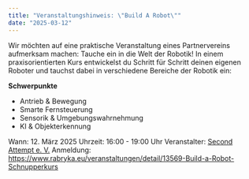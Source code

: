 ```yaml
---
title: "Veranstaltungshinweis: \"Build A Robot\""
date: "2025-03-12"
---
```


Wir möchten auf eine praktische Veranstaltung eines Partnervereins aufmerksam machen: Tauche ein in die Welt der Robotik! In einem praxisorientierten Kurs entwickelst du Schritt für Schritt deinen eigenen Roboter und tauchst dabei in verschiedene Bereiche der Robotik ein:  

**Schwerpunkte**

* Antrieb & Bewegung
* Smarte Fernsteuerung
* Sensorik & Umgebungswahrnehmung
* KI & Objekterkennung

Wann: 12. März 2025
Uhrzeit: 16:00 - 19:00 Uhr
Veranstalter: [Second Attempt e. V.](https://www.rabryka.eu/verein.html)
Anmeldung: https://www.rabryka.eu/veranstaltungen/detail/13569-Build-a-Robot-Schnupperkurs